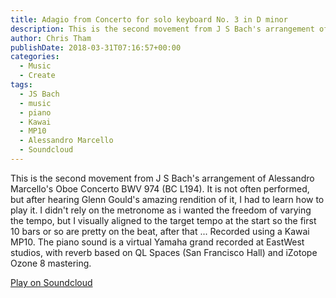 ```yaml
---
title: Adagio from Concerto for solo keyboard No. 3 in D minor
description: This is the second movement from J S Bach's arrangement of Alessandro Marcello's Oboe Concerto BWV 974 (BC L194).
author: Chris Tham
publishDate: 2018-03-31T07:16:57+00:00
categories:
  - Music
  - Create
tags:
  - JS Bach
  - music
  - piano
  - Kawai
  - MP10
  - Alessandro Marcello
  - Soundcloud
---
```


This is the second movement from J S Bach's arrangement of Alessandro Marcello's Oboe Concerto BWV 974 (BC L194). It is not often performed, but after hearing Glenn Gould's amazing rendition of it, I had to learn how to play it. I didn't rely on the metronome as i wanted the freedom of varying the tempo, but I visually aligned to the target tempo at the start so the first 10 bars or so are pretty on the beat, after that ... Recorded using a Kawai MP10. The piano sound is a virtual Yamaha grand recorded at EastWest studios, with reverb based on QL Spaces (San Francisco Hall) and iZotope Ozone 8 mastering.

[Play on Soundcloud](https://soundcloud.com/chris-tham/bach-adagio-keyboard-concerto-3-dminor?si=8460f2d0b7844430a9686ec43cd0e11c&utm_source=clipboard&utm_medium=text&utm_campaign=social_sharing)
